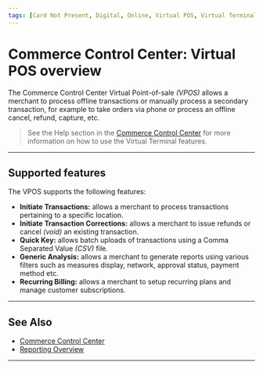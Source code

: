 ```yaml
---
tags: [Card Not Present, Digital, Online, Virtual POS, Virtual Terminal]
---
```


# Commerce Control Center: Virtual POS overview

The Commerce Control Center Virtual Point-of-sale *(VPOS)* allows a merchant to process offline transactions or manually process a secondary transaction, for example to take orders via phone or process an offline cancel, refund, capture, etc.

<!-- theme: info -->
> See the Help section in the [Commerce Control Center](https://www.commercecontrol.com) for more information on how to use the Virtual Terminal features.

---

## Supported features

The VPOS supports the following features:

- **Initiate Transactions:** allows a merchant to process transactions pertaining to a specific location.
- **Initiate Transaction Corrections:** allows a merchant to issue refunds or cancel *(void)* an existing transaction.
- **Quick Key:** allows batch uploads of transactions using a Comma Separated Value *(CSV)* file.
- **Generic Analysis:** allows a merchant to generate reports using various filters such as measures display, network, approval status, payment method etc.
- **Recurring Billing:** allows a merchant to setup recurring plans and manage customer subscriptions.

---

## See Also

- [Commerce Control Center](?path=docs/Resources/Guides/Enterprise-Portal/Enterprise-Portal.md)
- [Reporting Overview](?path=docs/Resources/Guides/Enterprise-Portal/Reporting.md)

---
